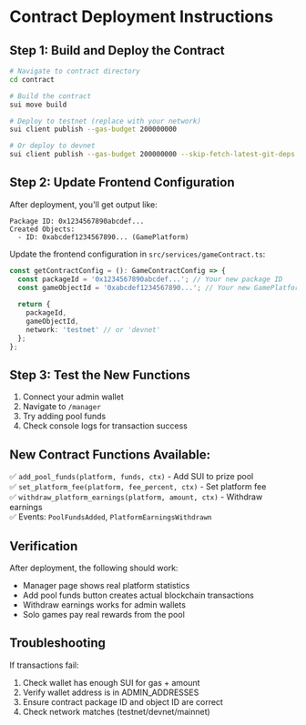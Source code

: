 # Contract Deployment Instructions

## Step 1: Build and Deploy the Contract

```bash
# Navigate to contract directory
cd contract

# Build the contract
sui move build

# Deploy to testnet (replace with your network)
sui client publish --gas-budget 200000000

# Or deploy to devnet
sui client publish --gas-budget 200000000 --skip-fetch-latest-git-deps
```

## Step 2: Update Frontend Configuration

After deployment, you'll get output like:
```
Package ID: 0x1234567890abcdef...
Created Objects:
  - ID: 0xabcdef1234567890... (GamePlatform)
```

Update the frontend configuration in `src/services/gameContract.ts`:

```typescript
const getContractConfig = (): GameContractConfig => {
  const packageId = '0x1234567890abcdef...'; // Your new package ID
  const gameObjectId = '0xabcdef1234567890...'; // Your new GamePlatform object ID
  
  return {
    packageId,
    gameObjectId,
    network: 'testnet' // or 'devnet'
  };
};
```

## Step 3: Test the New Functions

1. Connect your admin wallet
2. Navigate to `/manager` 
3. Try adding pool funds
4. Check console logs for transaction success

## New Contract Functions Available:

✅ `add_pool_funds(platform, funds, ctx)` - Add SUI to prize pool  
✅ `set_platform_fee(platform, fee_percent, ctx)` - Set platform fee  
✅ `withdraw_platform_earnings(platform, amount, ctx)` - Withdraw earnings  
✅ Events: `PoolFundsAdded`, `PlatformEarningsWithdrawn`

## Verification

After deployment, the following should work:
- Manager page shows real platform statistics
- Add pool funds button creates actual blockchain transactions
- Withdraw earnings works for admin wallets
- Solo games pay real rewards from the pool

## Troubleshooting

If transactions fail:
1. Check wallet has enough SUI for gas + amount
2. Verify wallet address is in ADMIN_ADDRESSES
3. Ensure contract package ID and object ID are correct
4. Check network matches (testnet/devnet/mainnet)